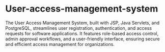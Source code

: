 # User-access-management-system
The User Access Management System, built with JSP, Java Servlets, and PostgreSQL, streamlines user registration, authentication, and access requests for software applications. It features role-based access control, admin approval workflows, and a user-friendly interface, ensuring secure and efficient access management for organizations.
